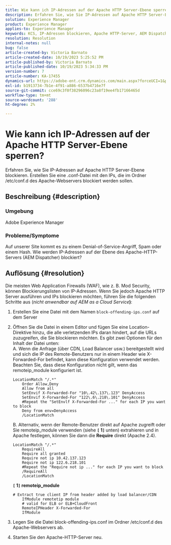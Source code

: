 ```yaml
---
title: Wie kann ich IP-Adressen auf der Apache HTTP Server-Ebene sperren?
description: Erfahren Sie, wie Sie IP-Adressen auf Apache HTTP Server-Ebene blockieren.
solution: Experience Manager
product: Experience Manager
applies-to: Experience Manager
keywords: KCS, IP-Adressen blockieren, Apache HTTP-Server, AEM Dispatcher
resolution: Resolution
internal-notes: null
bug: false
article-created-by: Victoria Barnato
article-created-date: 10/19/2023 5:25:52 PM
article-published-by: Victoria Barnato
article-published-date: 10/19/2023 5:34:33 PM
version-number: 7
article-number: KA-17455
dynamics-url: https://adobe-ent.crm.dynamics.com/main.aspx?forceUCI=1&pagetype=entityrecord&etn=knowledgearticle&id=9cbb468a-a46e-ee11-8df0-6045bd006793
exl-id: b1913734-7b1e-4f91-a886-6537b4716e7f
source-git-commit: cce69c3f0f38296096c23a8f19ee4fb17166465d
workflow-type: tm+mt
source-wordcount: '288'
ht-degree: 2%

---
```


# Wie kann ich IP-Adressen auf der Apache HTTP Server-Ebene sperren?


Erfahren Sie, wie Sie IP-Adressen auf Apache HTTP Server-Ebene blockieren. Erstellen Sie eine .conf-Datei mit den IPs, die im Ordner /etc/conf.d des Apache-Webservers blockiert werden sollen.

## Beschreibung {#description}


### <b>Umgebung</b>

Adobe Experience Manager



### <b>Probleme/Symptome</b>

Auf unserer Site kommt es zu einem Denial-of-Service-Angriff, Spam oder einem Hash. Wie werden IP-Adressen auf der Ebene des Apache-HTTP-Servers (AEM Dispatcher) blockiert?


## Auflösung {#resolution}


Die meisten Web Application Firewalls (WAF), wie z. B. Mod Security, können Blockierungslisten von IP-Adressen. Wenn Sie jedoch Apache HTTP Server ausführen und IPs blockieren möchten, führen Sie die folgenden Schritte aus (*nicht anwendbar auf AEM as a Cloud Service<b>*)</b>:

1. Erstellen Sie eine Datei mit dem Namen `block-offending-ips.conf` auf dem Server
2. Öffnen Sie die Datei in einem Editor und fügen Sie eine Location-Direktive hinzu, die alle verletzenden IPs daran hindert, auf die URLs zuzugreifen, die Sie blockieren möchten. Es gibt zwei Optionen für den Inhalt der Datei unten:<br>    A. Wenn die Anfrage (über CDN, Load Balancer usw.) bereitgestellt wird und sich die IP des Remote-Benutzers nur in einem Header wie X-Forwarded-For befindet, kann diese Konfiguration verwendet werden. Beachten Sie, dass diese Konfiguration nicht gilt, wenn das remoteip_module konfiguriert ist.


   ```
   LocationMatch "/.*"
       Order Allow,Deny
       Allow from all
       SetEnvif X-Forwarded-For "10\.42\.137\.123" DenyAccess
       SetEnvif X-Forwarded-For "122\.6\.218\.101" DenyAccess
       #Repeat the "SetEnvlf X-Forwarded-For ..." for each IP you want to block
       Deny from env=DenyAccess
       /LocationMatch
   ```

   B. Alternativ, wenn der Remote-Benutzer direkt auf Apache zugreift oder Sie remoteip_module verwenden (siehe <b>`[` 1`]` </b> unten) extrahieren und in Apache festlegen, können Sie dann die <b>Require</b> direkt (Apache 2.4).


   ```
   LocationMatch "/.*"
       RequireAll
       Require all granted
       Require not ip 10.42.137.123
       Require not ip 122.6.218.101
       #Repeat the "Require not ip ..." for each IP you want to block
       /RequireAll
       /LocationMatch
   ```


   <b>`[` 1`]`  remoteip_module</b>


   ```
   # Extract true client IP from header added by load balancer/CDN
       IfModule remotetip module
       # valid for ELB or ELB+CloudFront
       RemoteIPHeader X-Forwarded-For
       IfModule
   ```


3. Legen Sie die Datei block-offending-ips.conf im Ordner /etc/conf.d des Apache-Webservers ab.
4. Starten Sie den Apache-HTTP-Server neu.
